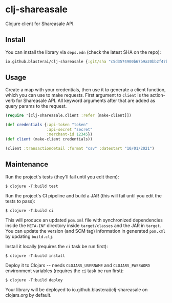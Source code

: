 # clj-shareasale

Clojure client for Shareasale API.

## Install

You can install the library via `deps.edn` (check the latest SHA on the repo):

```clojure
io.github.blasterai/clj-shareasale {:git/sha "c5d3574900b67b9a20bb2f47b5e1e7756e264a90"}
```

## Usage

Create a map with your credentials, then use it to generate a client function, which you can use to make requests.
First argument to `client` is the action-verb for Shareasale API. All keyword arguments after that are added as query
params to the request.

```clojure
(require '[clj-shareasale.client :refer [make-client]])

(def credentials {:api-token "token"
                  :api-secret "secret"
                  :merchant-id 12345})
(def client (make-client credentials))

(client :transactiondetail :format "csv" :datestart "10/01/2021")
```


## Maintenance

Run the project's tests (they'll fail until you edit them):

    $ clojure -T:build test

Run the project's CI pipeline and build a JAR (this will fail until you edit the tests to pass):

    $ clojure -T:build ci

This will produce an updated `pom.xml` file with synchronized dependencies inside the `META-INF`
directory inside `target/classes` and the JAR in `target`. You can update the version (and SCM tag)
information in generated `pom.xml` by updating `build.clj`.

Install it locally (requires the `ci` task be run first):

    $ clojure -T:build install

Deploy it to Clojars -- needs `CLOJARS_USERNAME` and `CLOJARS_PASSWORD` environment
variables (requires the `ci` task be run first):

    $ clojure -T:build deploy

Your library will be deployed to io.github.blasterai/clj-shareasale on clojars.org by default.

